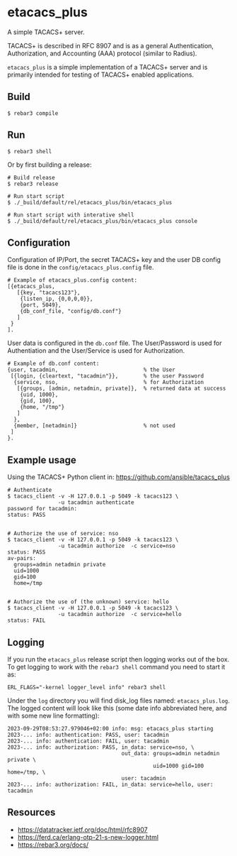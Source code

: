 # etacacs_plus

A simple TACACS+ server.

TACACS+ is described in RFC 8907 and is as a general Authentication,
Authorization, and Accounting (AAA) protocol (similar to Radius).

`etacacs_plus` is a simple implementation of a TACACS+ server and 
is primarily intended for testing of TACACS+ enabled applications.


## Build

    $ rebar3 compile
    
## Run

    $ rebar3 shell
    
Or by first building a release:

    # Build release
    $ rebar3 release
    
    # Run start script
    $ ./_build/default/rel/etacacs_plus/bin/etacacs_plus
    
    # Run start script with interative shell
    $ ./_build/default/rel/etacacs_plus/bin/etacacs_plus console
    
## Configuration

Configuration of IP/Port, the secret TACACS+ key and the user DB config file
is done in the `config/etacacs_plus.config` file.

    # Example of etacacs_plus.config content:
    [{etacacs_plus,
       [{key, "tacacs123"},
        {listen_ip, {0,0,0,0}},
        {port, 5049},
        {db_conf_file, "config/db.conf"}
       ]
     }
    ].

User data is configured in the `db.conf` file. The User/Password is
used for Authentiation and the User/Service is used for Authorization.

    # Example of db.conf content:
    {user, tacadmin,                           % the User
     [{login, {cleartext, "tacadmin"}},        % the user Password
      {service, nso,                           % for Authorization
       [{groups, [admin, netadmin, private]},  % returned data at success
        {uid, 1000},
        {gid, 100},
        {home, "/tmp"}
       ]
      },
      {member, [netadmin]}                     % not used
     ]
    }.

## Example usage

Using the TACACS+ Python client in: https://github.com/ansible/tacacs_plus

    # Authenticate
    $ tacacs_client -v -H 127.0.0.1 -p 5049 -k tacacs123 \
                    -u tacadmin authenticate 
    password for tacadmin: 
    status: PASS

    
    # Authorize the use of service: nso
    $ tacacs_client -v -H 127.0.0.1 -p 5049 -k tacacs123 \
                    -u tacadmin authorize  -c service=nso 
    status: PASS
    av-pairs:
      groups=admin netadmin private
      uid=1000
      gid=100
      home=/tmp
      

    # Authorize the use of (the unknown) service: hello
    $ tacacs_client -v -H 127.0.0.1 -p 5049 -k tacacs123 \
                    -u tacadmin authorize  -c service=hello
    status: FAIL

## Logging

If you run the `etacacs_plus` release script then logging
works out of the box. To get logging to work with the
`rebar3 shell` command you need to start it as:

    ERL_FLAGS="-kernel logger_level info" rebar3 shell

Under the `log` directory you will find disk_log
files named: `etacacs_plus.log`. The logged content
will look like this (some date info abbreviated here,
and with some new line formatting):

    2023-09-29T08:53:27.979046+02:00 info: msg: etacacs_plus starting
    2023-... info: authentication: PASS, user: tacadmin
    2023-... info: authentication: FAIL, user: tacadmin
    2023-... info: authorization: PASS, in_data: service=nso, \
                                        out_data: groups=admin netadmin private \
                                                  uid=1000 gid=100 home=/tmp, \
                                        user: tacadmin
    2023-... info: authorization: FAIL, in_data: service=hello, user: tacadmin

## Resources

* https://datatracker.ietf.org/doc/html/rfc8907
* https://ferd.ca/erlang-otp-21-s-new-logger.html
* https://rebar3.org/docs/

